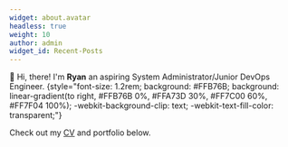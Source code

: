 ```yaml
---
widget: about.avatar
headless: true
weight: 10
author: admin
widget_id: Recent-Posts
---
```

👋 Hi, there! I'm **Ryan** an aspiring System Administrator/Junior DevOps Engineer.
{style="font-size: 1.2rem; background: #FFB76B; background: linear-gradient(to right, #FFB76B 0%, #FFA73D 30%, #FF7C00 60%, #FF7F04 100%); -webkit-background-clip: text; -webkit-text-fill-color: transparent;"}

Check out my [](/about/)[CV](/about/) and portfolio below.
